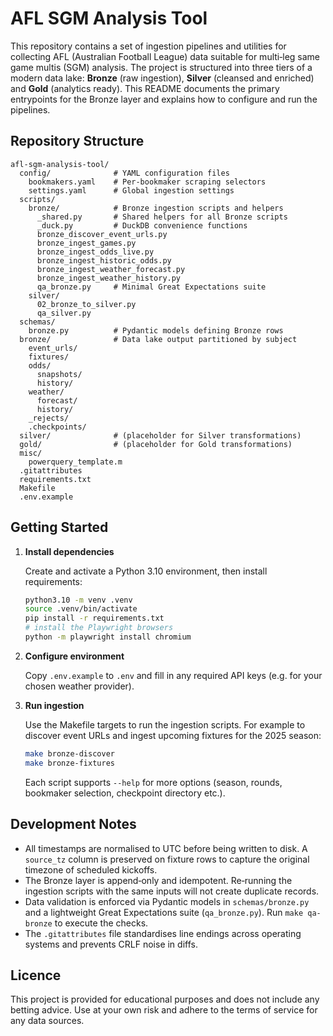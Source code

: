 # AFL SGM Analysis Tool

This repository contains a set of ingestion pipelines and utilities for
collecting AFL (Australian Football League) data suitable for multi‑leg
same game multis (SGM) analysis. The project is structured into three
tiers of a modern data lake: **Bronze** (raw ingestion), **Silver**
(cleansed and enriched) and **Gold** (analytics ready). This README
documents the primary entrypoints for the Bronze layer and explains how
to configure and run the pipelines.

## Repository Structure

```
afl-sgm-analysis-tool/
  config/              # YAML configuration files
    bookmakers.yaml    # Per‑bookmaker scraping selectors
    settings.yaml      # Global ingestion settings
  scripts/
    bronze/            # Bronze ingestion scripts and helpers
      _shared.py       # Shared helpers for all Bronze scripts
      _duck.py         # DuckDB convenience functions
      bronze_discover_event_urls.py
      bronze_ingest_games.py
      bronze_ingest_odds_live.py
      bronze_ingest_historic_odds.py
      bronze_ingest_weather_forecast.py
      bronze_ingest_weather_history.py
      qa_bronze.py     # Minimal Great Expectations suite
    silver/
      02_bronze_to_silver.py
      qa_silver.py
  schemas/
    bronze.py          # Pydantic models defining Bronze rows
  bronze/              # Data lake output partitioned by subject
    event_urls/
    fixtures/
    odds/
      snapshots/
      history/
    weather/
      forecast/
      history/
    _rejects/
    .checkpoints/
  silver/              # (placeholder for Silver transformations)
  gold/                # (placeholder for Gold transformations)
  misc/
    powerquery_template.m
  .gitattributes
  requirements.txt
  Makefile
  .env.example
```

## Getting Started

1. **Install dependencies**

   Create and activate a Python 3.10 environment, then install
   requirements:

   ```bash
   python3.10 -m venv .venv
   source .venv/bin/activate
   pip install -r requirements.txt
   # install the Playwright browsers
   python -m playwright install chromium
   ```

2. **Configure environment**

   Copy `.env.example` to `.env` and fill in any required API keys
   (e.g. for your chosen weather provider).

3. **Run ingestion**

   Use the Makefile targets to run the ingestion scripts. For example
   to discover event URLs and ingest upcoming fixtures for the 2025
   season:

   ```bash
   make bronze-discover
   make bronze-fixtures
   ```

   Each script supports `--help` for more options (season, rounds,
   bookmaker selection, checkpoint directory etc.).

## Development Notes

* All timestamps are normalised to UTC before being written to disk. A
  `source_tz` column is preserved on fixture rows to capture the
  original timezone of scheduled kickoffs.
* The Bronze layer is append‑only and idempotent. Re‑running the
  ingestion scripts with the same inputs will not create duplicate
  records.
* Data validation is enforced via Pydantic models in
  `schemas/bronze.py` and a lightweight Great Expectations suite
  (`qa_bronze.py`). Run `make qa-bronze` to execute the checks.
* The `.gitattributes` file standardises line endings across operating
  systems and prevents CRLF noise in diffs.

## Licence

This project is provided for educational purposes and does not include
any betting advice. Use at your own risk and adhere to the terms of
service for any data sources.
